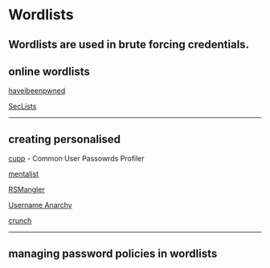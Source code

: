 # Wordlists

Wordlists are used in brute forcing credentials.  
---
## online wordlists
[haveibeenpwned](https://haveibeenpwned.com/)

[SecLists](https://github.com/danielmiessler/SecLists)

---
## creating personalised
[cupp](https://github.com/Mebus/cupp) - Common User Passowrds Profiler

[mentalist](https://github.com/sc0tfree/mentalist)

[RSMangler](https://github.com/digininja/RSMangler)

[Username Anarchy](https://github.com/urbanadventurer/username-anarchy)

[crunch](https://sourceforge.net/projects/crunch-wordlist/)



---
## managing password policies in wordlists

